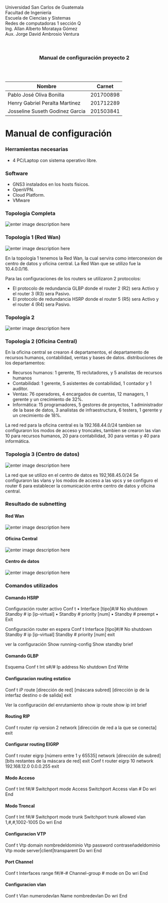 ﻿Universidad San Carlos de Guatemala <br>
Facultad de Ingeniería <br>
Escuela de Ciencias y Sistemas <br>
Redes de computadoras 1 sección Q <br>
Ing. Allan Alberto Morataya Gómez <br>
Aux. Jorge David Ambrosio Ventura <br>
<br>
<br>
### <center>Manual de configuración proyecto 2 </center>
<br>
<br>
  

| Nombre | Carnet |
|--|--|
| Pablo José Oliva Bonilla | 201700898 |
| Henry Gabriel Peralta Martinez | 201712289 |
| Josseline Suseth Godinez Garcia | 201503841|

# Manual de configuración

### Herramientas necesarias
- 4 PC/Laptop con sistema operativo libre.
### Software
- GNS3 instalados en los hosts fisicos.
- OpenVPN.
- Cloud Platform.
- VMware

### Topología Completa
![enter image description here](https://i.ibb.co/rtH7dpb/Whats-App-Image-2022-11-02-at-10-22-44-AM.jpg)

### Topología 1 (Red Wan)
![enter image description here](https://i.ibb.co/54gwGNv/topologia1.png)

En la topología 1 tenemos la Red Wan, la cual servira como interconexion de centro de datos y oficina central.
La Red Wan  que se utilizo fue la 10.4.0.0/16.

Para las configuraciones de los routers se utilizaron 2 protocolos: 

 - El protocolo de redundancia GLBP donde el router 2 (R2) sera Activo y el router 3 (R3) sera Pasivo.
 - El protocolo de redundancia HSRP donde el router 5 (R5) sera Activo y el router 4 (R4) sera Pasivo.

### Topología 2
![enter image description here](https://i.ibb.co/djnzKVL/topologia2.png)

### Topología 2 (Oficina Central)
En la oficina central se crearon 4 departamentos, el departamento de recursos humanos, contabilidad, ventas y bases de datos.
distribuciones de los departamentos:

 - Recursos humanos: 1 gerente, 15 reclutadores, y 5 analistas de recursos humanos
 - Contabilidad: 1 gerente, 5 asistentes de contabilidad, 1 contador y 1 auditor.
 - Ventas: 76 operadores, 4 encargados de cuentas, 12 managers, 1 gerente y un crecimiento de 32%.
 - Informática: 15 programadores, 5 gestores de proyectos, 1 administrador de la base de datos, 3 analistas de infraestructura, 6 testers, 1 gerente y un crecimiento de 18%.

La red red para la oficina central es la 192.168.44.0/24 
tambien se configuraron los modos de acceso y troncales, tambien se crearon las vlan 10 para recursos humanos, 20 para contabilidad, 30 para ventas y 40 para informática.

### Topología 3 (Centro de datos)
![enter image description here](https://i.ibb.co/5k1V5gH/topologia3.png)

La red que se utilizo en el centro de datos es 192,168.45.0/24 
Se configuraron las vlans y los modos de acceso a las vpcs y se configuro el router 6 para establecer la comunicación entre centro de datos y oficina central.

### Resultado de subnetting
#### Red Wan
![enter image description here](https://i.ibb.co/hMzhXpb/RedWan.png)

#### Oficina Central
![enter image description here](https://i.ibb.co/DLNjrwp/Oficinacentral.png)

#### Centro de datos
![enter image description here](https://i.ibb.co/17X4T7k/Centodedatos.png)

### Comandos utilizados
#### Comando HSRP
Configuración router activo
Conf t •
Interface [tipo]#/#
No shutdown
Standby # ip [ip-virtual] •
Standby # priority [num] •
Standby # preempt •
Exit

Configuración router en espera
Conf t
Interface [tipo]#/#
No shutdown
Standby # ip [ip-virtual]
Standby # priority [num]
exit

ver la configuración
Show running-config
Show standby brief

#### Comando GLBP

Esquema
Conf t
Int s#/#
Ip address
No shutdown
End
Write

#### Configuracion routing estatico

Conf t
iP route [dirección de red] [máscara subred] [dirección ip de la interfaz destino o de salida]
exit

Ver la configuración del enrutamiento
show ip route
show ip int brief

#### Routing RIP
Conf t
router rip
version 2
network [dirección de red a la que se conecta]
exit

#### Configurar routing EIGRP

Conf t
router eigrp [número entre 1 y 65535]
network [dirección de subred] [bits restantes de la máscara de red]
exit
Conf t
router eigrp 10
network 192.168.12.0 0.0.0.255
exit

#### Modo Acceso
Conf t
Int f#/#
Switchport mode Access
Switchport Access vlan #
Do wri
End

#### Modo Troncal
Conf t
Int f#/#
Switchport mode trunk
Switchport trunk allowed vlan 1,#,#,1002-1005
Do wri
End

#### Configuracion VTP
Conf t
Vtp domain nombredeldominio
Vtp password contraseñadeldominio
Vtp mode server|client|transparent
Do wri
End

#### Port Channel
Conf t
Interfaces range f#/#-#
Channel-group # mode on
Do wri
End

#### Configuracion vlan
Conf t
Vlan numerodevlan
Name nombredevlan
Do wri
End
